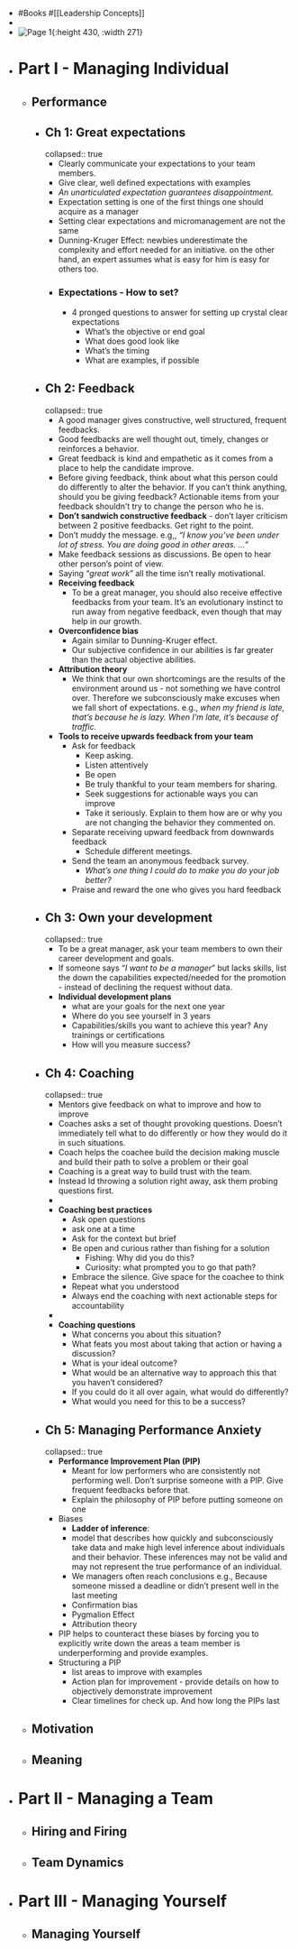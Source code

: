 - #Books #[[Leadership Concepts]]
-
- ![Page 1](https://d1b14unh5d6w7g.cloudfront.net/1953295010.01.S001.JUMBOXXX.jpg?Expires=1693518508&Signature=OXuZX0KSFgfBRRSrHu9EqiZ-23ZFkl11DiASax08bYBcMlxZsXjILPcbkjM3gNDp1SOzrFLilSJwkX5vq86JopYr~JSbUc9hAOfz90j7MS0KoC2isuG5igul2ULjzwU-3HbCh7nS-RzhuDEq544i8y3yoodi0dNunBp1WMViY10_&Key-Pair-Id=APKAIUO27P366FGALUMQ){:height 430, :width 271}
- # Part I - Managing Individual
	- ## Performance
		- ## Ch 1: Great expectations
		  collapsed:: true
			- Clearly communicate your expectations to your team members.
			- Give clear, well defined expectations with examples
			- *An unarticulated expectation guarantees disappointment.*
			- Expectation setting is one of the first things one should acquire as a manager
			- Setting clear expectations and micromanagement are not the same
			- Dunning-Kruger Effect: newbies underestimate the complexity and effort needed for an initiative. on the other hand, an expert assumes what is easy for him is easy for others too.
			- ### Expectations - How to set?
				- 4 pronged questions to answer for setting up crystal clear expectations
					- What’s the objective or end goal
					- What does good look like
					- What’s the timing
					- What are examples, if possible
		- ## Ch 2: Feedback
		  collapsed:: true
			- A good manager gives constructive, well structured, frequent feedbacks.
			- Good feedbacks are well thought out, timely, changes or reinforces a behavior.
			- Great feedback is kind and empathetic as it comes from a place to help the candidate improve.
			- Before giving feedback, think about what this person could do differently to alter the behavior. If you can’t think anything, should you be giving feedback? Actionable items from your feedback shouldn’t try to change the person who he is.
			- **Don’t sandwich constructive feedback** - don’t layer criticism between 2 positive feedbacks. Get right to the point.
			- Don’t muddy the message. e.g,, *“I know you’ve been under lot of stress. You are doing good in other areas. …”*
			- Make feedback sessions as discussions. Be open to hear other person’s point of view.
			- Saying “*great work*” all the time isn’t really motivational.
			- **Receiving feedback**
				- To be a great manager, you should also receive effective feedbacks from your team. It’s an evolutionary instinct to run away from negative feedback, even though that may help in our growth.
			- **Overconfidence bias**
				- Again similar to Dunning-Kruger effect.
				- Our subjective confidence in our abilities is far greater than the actual objective abilities.
			- **Attribution theory**
				- We think that our own shortcomings are the results of the environment around us - not something we have control over. Therefore we subconsciously make excuses when we fall short of expectations. e.g., *when my friend is late, that’s because he is lazy. When I’m late, it’s because of traffic.*
			- **Tools to receive upwards feedback from your team**
				- Ask for feedback
					- Keep asking.
					- Listen attentively
					- Be open
					- Be truly thankful to your team members for sharing.
					- Seek suggestions for actionable ways you can improve
					- Take it seriously. Explain to them how are or why you are not changing the behavior they commented on.
				- Separate receiving upward feedback from downwards feedback
					- Schedule different meetings.
				- Send the team an anonymous feedback survey.
					- *What’s one thing I could do to make you do your job better?*
				- Praise and reward the one who gives you hard feedback
		- ## Ch 3: Own your development
		  collapsed:: true
			- To be a great manager, ask your team members to own their career development and goals.
			- If someone  says “*I want to be a manager*” but lacks skills, list the down the capabilities expected/needed for the promotion - instead of declining the request without data.
			- **Individual development plans**
				- what are your goals for the next one year
				- Where do you see yourself in 3 years
				- Capabilities/skills you want to achieve this year? Any trainings or certifications
				- How will you measure success?
		- ## Ch 4: Coaching
		  collapsed:: true
			- Mentors give feedback on what to improve and how to improve
			- Coaches asks a set of thought provoking questions. Doesn’t immediately tell what to do differently or how they would do it in such situations.
			- Coach helps the coachee build the decision making muscle and build their path to solve a problem or their goal
			- Coaching is a great way to build trust with the  team.
			- Instead Id throwing a solution right away, ask them probing  questions first.
			-
			- **Coaching best practices**
				- Ask open questions
				- ask one at a time
				- Ask for the context but brief
				- Be open and curious rather than fishing for a solution
					- Fishing: Why did you do this?
					- Curiosity: what prompted you to go that path?
				- Embrace the silence. Give space for the coachee to think
				- Repeat what you understood
				- Always end the coaching with next actionable steps for accountability
			-
			- **Coaching questions**
				- What concerns you about this situation?
				- What feats you most about taking that action or having a discussion?
				- What is your ideal outcome?
				- What would be an alternative way to approach this that you haven’t considered?
				- If you could do it all over again, what would do differently?
				- What would you need for this to be a success?
		- ## Ch 5: Managing Performance Anxiety
		  collapsed:: true
			- **Performance Improvement Plan (PIP)**
				- Meant for low performers who are consistently not performing well. Don’t surprise someone with a PIP. Give frequent feedbacks before that.
				- Explain the philosophy of PIP before putting someone on one
			- Biases
				- **Ladder of inference**:
				- model that describes how quickly and subconsciously take data and make high level inference about individuals and their behavior. These inferences may not be valid and may not represent the true performance of an individual.
				- We managers often reach conclusions e.g., Because someone missed a deadline or didn’t present well in the last meeting
				- Confirmation bias
				- Pygmalion Effect
				- Attribution theory
			- PIP helps to counteract these biases by forcing you to explicitly write down the areas a team member is underperforming and provide examples.
			- Structuring a PIP
				- list areas to improve with examples
				- Action plan for improvement - provide details on how to objectively demonstrate improvement
				- Clear timelines for check up. And how long the PIPs last
	- ## Motivation
	- ## Meaning
- # Part II - Managing a Team
	- ## Hiring and Firing
	- ## Team Dynamics
- # Part III - Managing Yourself
	- ## Managing Yourself